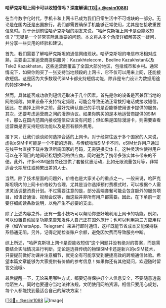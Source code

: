 **哈萨克斯坦上网卡可以收短信吗？深度解读[[TG💪+ @esim1088](https://t.me/s/esim1088)]**

在当今数字化时代，手机卡和上网卡已成为我们日常生活中不可或缺的一部分。无论是在国内还是出国旅行，我们都需要确保手机能够正常使用，尤其是在接收重要信息时。对于计划前往哈萨克斯坦的朋友来说，“哈萨克斯坦上网卡是否能收短信？”无疑是一个非常实际且重要的问题。本文将从多个角度详细解答这一疑问，并分享一些实用的经验和建议。

首先，我们需要了解哈萨克斯坦的通信网络现状。哈萨克斯坦的电信市场相对成熟，主要由三家运营商提供服务：Kazakhtelecom、Beeline Kazakhstan以及Tele2 Kazakhstan。这些运营商覆盖了全国大部分地区，包括城市和乡村。通常情况下，如果你购买了一张支持当地频段的上网卡，它不仅可以用来上网，还能接收短信。这是因为大多数现代SIM卡都支持短信功能，除非是专门设计为数据用途的特殊SIM卡。

然而，具体能否成功收到短信还取决于几个因素。首先是你的设备是否兼容当地的网络频段。如果设备不支持特定频段，可能会导致无法正常拨打电话或接收短信。因此，在选择上网卡之前，最好先确认自己的手机是否能够使用该卡提供的服务。其次，还要考虑运营商之间的漫游协议。如果你购买的是本地运营商提供的SIM卡，那么在国内范围内接收短信应该没有问题；但如果是国际漫游卡，则需要查看运营商是否支持短信功能以及是否有额外费用。

接下来，让我们谈谈如何选择合适的上网卡。对于经常往返于多个国家的人来说，虚拟eSIM卡可能是一个不错的选择。与传统物理SIM卡不同，eSIM允许用户通过在线平台直接下载并激活所需国家的号码，无需更换实体卡。这种灵活性使得用户可以在不同目的地间轻松切换网络供应商，同时避免了携带多张实体卡带来的不便。此外，许多eSIM服务商还提供了套餐优惠活动，比如无限流量包月等，非常适合长期居住或频繁出差的人士。

当然，除了技术层面的问题外，价格也是大家关心的重点之一。一般来说，哈萨克斯坦境内的上网卡价格较为合理，尤其是当你选择预付费模式时，可以根据个人需求灵活调整资费计划。不过需要注意的是，部分高端套餐可能会包含额外的服务项目，如语音通话、视频会议等，而这些并非所有用户都需要。因此，在下单前一定要仔细阅读条款说明，以免产生不必要的支出。

除了上述内容之外，还有一些小技巧可以帮助你更好地利用上网卡的功能。例如，可以设置自动回复功能来告知发件人自己正在国外旅行；也可以利用第三方应用程序（如WhatsApp、Telegram）来进行即时通讯，这样既能节省成本又能保持联系畅通无阻。另外，记得定期检查账户余额，避免因欠费而导致服务中断。

综上所述，“哈萨克斯坦上网卡是否能收短信”这个问题并没有绝对的答案，而是需要结合实际情况进行判断。无论是选择传统的物理SIM卡还是新兴的eSIM技术，只要提前做好功课并注意细节，就完全有可能享受到便捷高效的跨境通信体验。希望本篇文章能够为大家提供有价值的参考信息！如果你还有其他疑问，欢迎随时留言交流哦~

最后提醒一下，无论采用哪种方式，都要记得保护好个人信息安全，不要随意透露给陌生人。同时也要遵守当地法律法规，文明使用网络资源。相信只要用心规划，每个人都能找到最适合自己的解决方案！

[[TG💪+ @esim1088](https://t.me/s/esim1088) ![Image](https://i.postimg.cc/4NQfJmqS/Snipaste-2025-05-13-00-14-12.png)]
